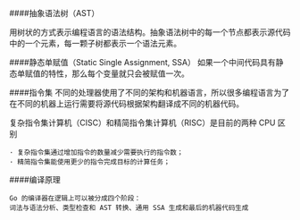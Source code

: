 ####抽象语法树（AST）

用树状的方式表示编程语言的语法结构。抽象语法树中的每一个节点都表示源代码中的一个元素，每一颗子树都表示一个语法元素。

####静态单赋值（Static Single Assignment, SSA）
如果一个中间代码具有静态单赋值的特性，那么每个变量就只会被赋值一次。

####指令集
不同的处理器使用了不同的架构和机器语言，所以很多编程语言为了在不同的机器上运行需要将源代码根据架构翻译成不同的机器代码。

复杂指令集计算机（CISC）和精简指令集计算机（RISC）是目前的两种 CPU 区别
```text
· 复杂指令集通过增加指令的数量减少需要执行的指令数；
· 精简指令集能使用更少的指令完成目标的计算任务；
```
####编译原理
```text
Go 的编译器在逻辑上可以被分成四个阶段：
词法与语法分析、类型检查和 AST 转换、通用 SSA 生成和最后的机器代码生成
```